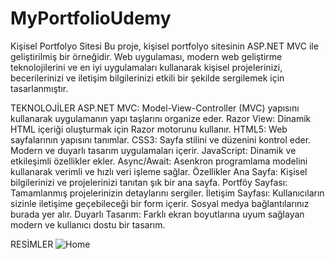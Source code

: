 # MyPortfolioUdemy




Kişisel Portfolyo Sitesi
Bu proje, kişisel portfolyo sitesinin ASP.NET MVC ile geliştirilmiş bir örneğidir. Web uygulaması, modern web geliştirme teknolojilerini ve en iyi uygulamaları kullanarak kişisel projelerinizi, becerilerinizi ve iletişim bilgilerinizi etkili bir şekilde sergilemek için tasarlanmıştır.

TEKNOLOJİLER
ASP.NET MVC: Model-View-Controller (MVC) yapısını kullanarak uygulamanın yapı taşlarını organize eder.
Razor View: Dinamik HTML içeriği oluşturmak için Razor motorunu kullanır.
HTML5: Web sayfalarının yapısını tanımlar.
CSS3: Sayfa stilini ve düzenini kontrol eder. Modern ve duyarlı tasarım uygulamaları içerir.
JavaScript: Dinamik ve etkileşimli özellikler ekler.
Async/Await: Asenkron programlama modelini kullanarak verimli ve hızlı veri işleme sağlar.
Özellikler
Ana Sayfa: Kişisel bilgilerinizi ve projelerinizi tanıtan şık bir ana sayfa.
Portföy Sayfası: Tamamlanmış projelerinizin detaylarını sergiler.
İletişim Sayfası: Kullanıcıların sizinle iletişime geçebileceği bir form içerir. Sosyal medya bağlantılarınız burada yer alır.
Duyarlı Tasarım: Farklı ekran boyutlarına uyum sağlayan modern ve kullanıcı dostu bir tasarım.


RESİMLER
![Home](https://github.com/user-attachments/assets/aae86ad8-c7fb-436a-b680-77e408022c11)
